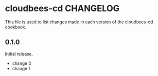 # cloudbees-cd CHANGELOG

This file is used to list changes made in each version of the cloudbees-cd cookbook.

## 0.1.0

Initial release.

- change 0
- change 1

